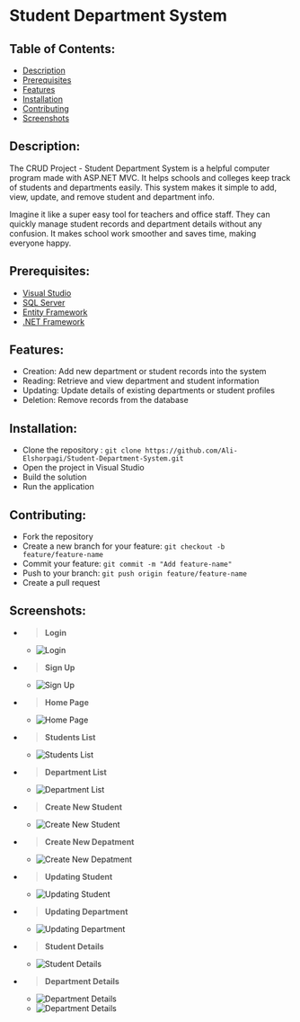 # Student Department System

## Table of Contents:
- [Description](#Description)
- [Prerequisites](#Prerequisites)
- [Features](#Features)
- [Installation](#Installation)
- [Contributing](#Contributing)
- [Screenshots](#Screenshots)

## Description:
The CRUD Project - Student Department System is a helpful computer program made with ASP.NET MVC. It helps schools and colleges keep track of students and departments easily. This system makes it simple to add, view, update, and remove student and department info.

Imagine it like a super easy tool for teachers and office staff. They can quickly manage student records and department details without any confusion. It makes school work smoother and saves time, making everyone happy.

## Prerequisites:
- [Visual Studio](https://visualstudio.microsoft.com/downloads/)
- [SQL Server](https://www.microsoft.com/en-us/sql-server/sql-server-downloads) 
- [Entity Framework](https://learn.microsoft.com/en-us/ef/core/get-started/overview/install)
- [.NET Framework](https://dotnet.microsoft.com/download)
## Features:
- Creation: Add new department or student records into the system
- Reading: Retrieve and view department and student information
- Updating: Update details of existing departments or student profiles
- Deletion: Remove records from the database

## Installation:
- Clone the repository : `git clone https://github.com/Ali-Elshorpagi/Student-Department-System.git`
- Open the project in Visual Studio
- Build the solution
- Run the application

## Contributing:
- Fork the repository
- Create a new branch for your feature: `git checkout -b feature/feature-name`
- Commit your feature: `git commit -m "Add feature-name"`
- Push to your branch: `git push origin feature/feature-name`
- Create a pull request

## Screenshots:

- > **Login**
     - ![Login](./Images/login.png)
- > **Sign Up**
     - ![Sign Up](./Images/signup.png)
- > **Home Page**
     - ![Home Page](./Images/homepage.png)
- > **Students List**
     - ![Students List](./Images/studentindex.png)
- > **Department List**
     - ![Department List](./Images/departmentindex.png)
- > **Create New Student**
     - ![Create New Student](./Images/createstudent.png)
- > **Create New Depatment**
     - ![Create New Depatment](./Images/createdepartment.png)
- > **Updating Student**
     - ![Updating Student](./Images/updatestudent.png)
- > **Updating Department**
     - ![Updating Department](./Images/updatedepartment.png)
- > **Student Details**
     - ![Student Details](./Images/studentdetails.png)
- > **Department Details**
     - ![Department Details](./Images/departmentdetails0.png)
     - ![Department Details](./Images/departmentdetails1.png)
